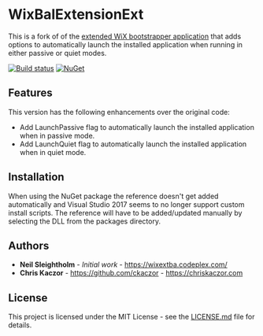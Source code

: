 # WixBalExtensionExt    

This is a fork of of the [extended WiX bootstrapper application](https://wixextba.codeplex.com/) that adds options to automatically launch the installed application when running in either passive or quiet modes.

[![Build status](https://ci.appveyor.com/api/projects/status/mxk75obwrs8y1089?svg=true)](https://ci.appveyor.com/project/ckaczor/wixbalextensionext)
[![NuGet](https://img.shields.io/nuget/v/WixBalExtensionExt.svg)](https://www.nuget.org/packages/WixBalExtensionExt)

## Features

This version has the following enhancements over the original code:

* Add LaunchPassive flag to automatically launch the installed application when in passive mode.
* Add LaunchQuiet flag to automatically launch the installed application when in quiet mode.

## Installation

When using the NuGet package the reference doesn't get added automatically and Visual Studio 2017 seems to no longer support custom install scripts. The reference will have to be added/updated manually by selecting the DLL from the packages directory.

## Authors

* **Neil Sleightholm** - *Initial work* - https://wixextba.codeplex.com/
* **Chris Kaczor** - https://github.com/ckaczor - https://chriskaczor.com

## License

This project is licensed under the MIT License - see the [LICENSE.md](LICENSE.md) file for details.
